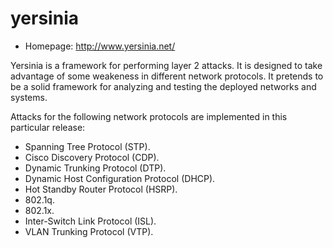 # yersinia

* Homepage: http://www.yersinia.net/

Yersinia is a framework for performing layer 2 attacks. It is designed
 to take advantage of some weakeness in different network protocols. It
 pretends to be a solid framework for analyzing and testing the deployed
 networks and systems.

 Attacks for the following network protocols are implemented in this
 particular release:
  - Spanning Tree Protocol (STP).
  - Cisco Discovery Protocol (CDP).
  - Dynamic Trunking Protocol (DTP).
  - Dynamic Host Configuration Protocol (DHCP).
  - Hot Standby Router Protocol (HSRP).
  - 802.1q.
  - 802.1x.
  - Inter-Switch Link Protocol (ISL).
  - VLAN Trunking Protocol (VTP).
